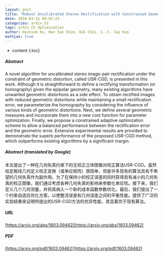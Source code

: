 ```yaml
---
layout: post
title: "Robust Uncalibrated Stereo Rectification with Constrained Geometric Distortions"
date: 2016-03-31 06:02:23
categories: arXiv_CV
tags: arXiv_CV Optimization
author: Hyunsuk Ko, Han Suk Shim, Ouk Choi, C.-C. Jay Kuo
mathjax: true
---
```


* content
{:toc}

##### Abstract
A novel algorithm for uncalibrated stereo image-pair rectification under the constraint of geometric distortion, called USR-CGD, is presented in this work. Although it is straightforward to define a rectifying transformation (or homography) given the epipolar geometry, many existing algorithms have unwanted geometric distortions as a side effect. To obtain rectified images with reduced geometric distortions while maintaining a small rectification error, we parameterize the homography by considering the influence of various kinds of geometric distortions. Next, we define several geometric measures and incorporate them into a new cost function for parameter optimization. Finally, we propose a constrained adaptive optimization scheme to allow a balanced performance between the rectification error and the geometric error. Extensive experimental results are provided to demonstrate the superb performance of the proposed USR-CGD method, which outperforms existing algorithms by a significant margin.

##### Abstract (translated by Google)
本文提出了一种在几何失真约束下的无校正立体图像对校正算法USR-CGD。虽然给定极线几何定义校正变换（或单应矩阵）很简单，但是许多现有的算法具有不希望的几何失真作为副作用。为了在保持小的校正误差的同时获得具有减小的几何失真的校正图像，我们通过考虑各种几何失真的影响来参数化单应性。接下来，我们定义几个几何测量，并将其纳入一个新的成本函数参数优化。最后，我们提出了一个约束自适应优化方案，以使整流误差和几何误差之间的平衡性能。提供了广泛的实验结果来证明所提出的USR-CGD方法的优异性能，其显着优于现有算法。

##### URL
[https://arxiv.org/abs/1603.09462](https://arxiv.org/abs/1603.09462)

##### PDF
[https://arxiv.org/pdf/1603.09462](https://arxiv.org/pdf/1603.09462)

